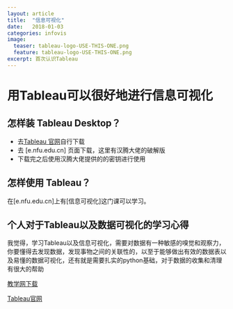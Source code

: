 ```yaml
---
layout: article
title:  "信息可视化"
date:   2018-01-03
categories: infovis
image:
  teaser: tableau-logo-USE-THIS-ONE.png
  feature: tableau-logo-USE-THIS-ONE.png
excerpt: 首次认识Tableau
---
```


# 用Tableau可以很好地进行信息可视化 

## 怎样装 Tableau Desktop？

- 去[Tableau 官网](https://www.tableau.com/ )自行下载
- 去 [e.nfu.edu.cn] 页面下载，这里有汉腾大佬的破解版 
- 下载完之后使用汉腾大佬提供的的密钥进行使用

## 怎样使用 Tableau？

在[e.nfu.edu.cn]上有[信息可视化]这门课可以学习。

## 个人对于Tableau以及数据可视化的学习心得

我觉得，学习Tableau以及信息可视化，需要对数据有一种敏感的嗅觉和观察力，你要懂得去发现数据，发现事物之间的关联性的，以至于能够做出有效的数据表以及易懂的数据可视化，还有就是需要扎实的python基础，对于数据的收集和清理有很大的帮助


[教学网下载](e.nfu.edu.cn)

[Tableau官网](https://www.tableau.com/ )
